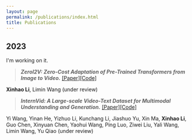 ```yaml
---
layout: page
permalink: /publications/index.html
title: Publications
---
```




## 2023

I'm working on it.

> ***ZeroI2V: Zero-Cost Adaptation of Pre-Trained Transformers from Image to Video.*** [[Paper]]()[[Code]]()

**Xinhao Li**, Limin Wang (under review) 

> ***InternVid: A Large-scale Video-Text Dataset for Multimodal Understanding and Generation.*** [[Paper]]()[[Code]]() 

Yi Wang, Yinan He, Yizhuo Li, Kunchang Li, Jiashuo Yu, Xin Ma, **Xinhao Li**, Guo Chen, Xinyuan Chen, Yaohui Wang, Ping Luo, Ziwei Liu, Yali Wang, Limin Wang, Yu Qiao (under review) 